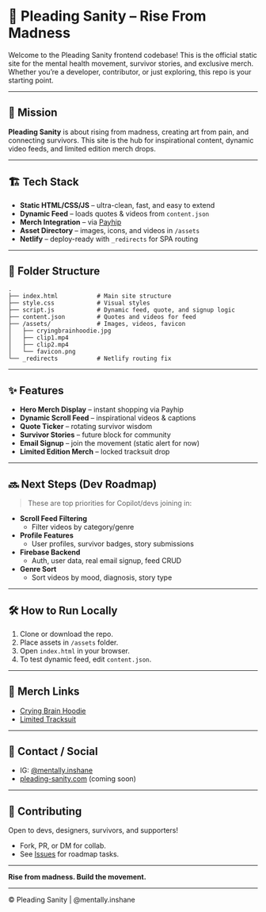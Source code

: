 # 🧠 Pleading Sanity – Rise From Madness

Welcome to the Pleading Sanity frontend codebase! This is the official static site for the mental health movement, survivor stories, and exclusive merch. Whether you’re a developer, contributor, or just exploring, this repo is your starting point.

---

## 🚀 Mission

**Pleading Sanity** is about rising from madness, creating art from pain, and connecting survivors. This site is the hub for inspirational content, dynamic video feeds, and limited edition merch drops.

---

## 🏗️ Tech Stack

- **Static HTML/CSS/JS** – ultra-clean, fast, and easy to extend
- **Dynamic Feed** – loads quotes & videos from `content.json`
- **Merch Integration** – via [Payhip](https://payhip.com/)
- **Asset Directory** – images, icons, and videos in `/assets`
- **Netlify** – deploy-ready with `_redirects` for SPA routing

---

## 📁 Folder Structure

```
.
├── index.html           # Main site structure
├── style.css            # Visual styles
├── script.js            # Dynamic feed, quote, and signup logic
├── content.json         # Quotes and videos for feed
├── /assets/             # Images, videos, favicon
│   ├── cryingbrainhoodie.jpg
│   ├── clip1.mp4
│   ├── clip2.mp4
│   └── favicon.png
└── _redirects           # Netlify routing fix
```

---

## ✨ Features

- **Hero Merch Display** – instant shopping via Payhip
- **Dynamic Scroll Feed** – inspirational videos & captions
- **Quote Ticker** – rotating survivor wisdom
- **Survivor Stories** – future block for community
- **Email Signup** – join the movement (static alert for now)
- **Limited Edition Merch** – locked tracksuit drop

---

## 🔜 Next Steps (Dev Roadmap)

> These are top priorities for Copilot/devs joining in:

- **Scroll Feed Filtering**
  - Filter videos by category/genre
- **Profile Features**
  - User profiles, survivor badges, story submissions
- **Firebase Backend**
  - Auth, user data, real email signup, feed CRUD
- **Genre Sort**
  - Sort videos by mood, diagnosis, story type

---

## 🛠️ How to Run Locally

1. Clone or download the repo.
2. Place assets in `/assets` folder.
3. Open `index.html` in your browser.
4. To test dynamic feed, edit `content.json`.

---

## 🛒 Merch Links

- [Crying Brain Hoodie](https://pleading-sanity.payhip.com/b/U9E3A)
- [Limited Tracksuit](https://pleading-sanity.payhip.com/b/F3Q8I)

---

## 📝 Contact / Social

- IG: [@mentally.inshane](https://instagram.com/mentally.inshane)
- [pleading-sanity.com](https://pleading-sanity.com) (coming soon)

---

## 🤝 Contributing

Open to devs, designers, survivors, and supporters!
- Fork, PR, or DM for collab.
- See [Issues](https://github.com/) for roadmap tasks.

---

**Rise from madness. Build the movement.**

---

© Pleading Sanity | @mentally.inshane

